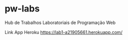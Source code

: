 # pw-labs
Hub de Trabalhos Laboratoriais de Programação Web

Link App Heroku
https://lab1-a21905661.herokuapp.com/
